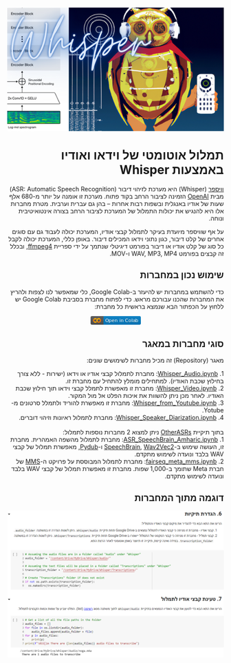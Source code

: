 <div dir="rtl">
<p align="center"><img style="display: block; margin-left: auto; margin-right: auto;" src="https://github.com/Sourasky-DHLAB/Whisper/blob/main/Resources/Whisper.png" /></p>
<h1 id="תמלול-אוטומטי-של-וידאו-ואודיו-באמצעות-whisper">תמלול אוטומטי של וידאו ואודיו באמצעות Whisper</h1>
<p><a href="https://openai.com/blog/whisper">וויספר</a> (Whisper) היא מערכת לזיהוי דיבור (ASR: Automatic Speech Recognition) מבית <a href="https://openai.com">OpenAI</a> הזמינה לציבור הרחב בקוד פתוח. מערכת זו אומנה על יותר מ-680 אלף שעות של אודיו באנגלית ובשפות רבות אחרות &ndash; בהן גם עברית וערבית. מטרת מחברות אלו היא להנגיש את יכולות התמלול של המערכת לציבור הרחב בצורה אינטואיטיבית ונוחה.</p>
<p>על אף שוויספר&nbsp;מיועדת בעיקר לתמלול קבצי אודיו, המערכת יכולה לעבוד גם עם סוגים אחרים של קלט דיבור, כגון נתוני וידאו המכילים דיבור.&nbsp;באופן כללי, המערכת יכולה לקבל כל סוג של קלט אודיו או דיבור בפורמט דיגיטלי שנתמך על ידי ספריית <a href="https://ffmpeg.org/about.html">ffmpeg4</a>, ובכלל זה קבצים בפורמט&nbsp;WAV, MP3, MP4 ו-MOV.</p>
<h2 id="שימוש-נכון-במחברות">שימוש נכון במחברות</h2>
<p>כדי להשתמש במחברות יש להיעזר ב-Google Colab, כלי שמאפשר לנו לצפות ולהריץ את המחברות שהכנו עבורכם מראש. כדי לפתוח מחברת בסביבת Google Colab יש ללחוץ על הכפתור הבא שנמצא בראשית כל מחברת:</p>
<p align="center"><img src="https://github.com/Sourasky-DHLAB/Whisper/blob/main/Resources/colab.png" /></p>
<h2 id="סוגי-מחברות-במאגר">סוגי מחברות במאגר</h2>
<p>מאגר (Repository) זה מכיל מחברות לשימושים שונים:</p>
<div dir="rtl">1. <a href="https://github.com/Sourasky-DHLAB/Whisper/blob/main/Colab/Whisper_Audio.ipynb">Whisper_Audio.ipynb</a>: מחברת לתמלול קבצי אודיו או וידאו (ישירות - ללא צורך בחילוץ שכבת האודיו). למתחילים מומלץ להתחיל עם מחברת זו.<br />2. <a href="https://github.com/Sourasky-DHLAB/Whisper/blob/main/Colab/Whisper_Video.ipynb">Whisper_Video.ipynb</a>: מחברת זו מאפשרת לתמלל קבצי וידאו תוך חילוץ שכבת האודיו. לאחר מכן ניתן להשוות את איכות הפלט אל מול המקור.<br />3. <a href="https://github.com/Sourasky-DHLAB/Whisper/blob/main/Colab/Whisper_from_Youtube.ipynb">Whisper_from_Youtube.ipynb</a>: מחברת זו מאפשרת להוריד ולתמלל סרטונים מ-Yotube.<br />4. <a href="https://github.com/Sourasky-DHLAB/Whisper/blob/main/Colab/Whisper_Speaker_Diarization.ipynb">Whisper_Speaker_Diarization.ipynb</a>: מחברת לתמלול ראיונות וזיהוי דוברים.</div>
<div dir="rtl">&nbsp;</div>
<div dir="rtl">בתוך תיקיית <a href="https://github.com/Sourasky-DHLAB/Whisper/tree/main/OtherASRs">OtherASRs</a> ניתן למצוא 2 מחברות נוספות לתמלול:</div>
<div dir="rtl">1. <a href="https://github.com/Sourasky-DHLAB/Whisper/blob/main/OtherASRs/ASR_SpeechBrain_Amharic.ipynb">ASR_SpeechBrain_Amharic.ipynb</a>: מחברת לתמלול מהשפה האמהרית. מחברת זו, העושה שימוש ב-<a href="https://speechbrain.github.io/">SpeechBrain</a>, <a href="https://huggingface.co/docs/transformers/model_doc/wav2vec2">Wav2Vec2</a> ו-<a href="https://github.com/jiaaro/pydub">Pydub</a>, מאפשרת תמלול של קבצי WAV בלבד ונועדה לשימוש מתקדם.</div>
<div dir="rtl">2. <a href="https://github.com/Sourasky-DHLAB/Whisper/blob/main/OtherASRs/fairseq_meta_mms.ipynb">fairseq_meta_mms.ipynb</a>: מחברת לתמלול המבוססת על פרויקט ה-<a href="https://github.com/facebookresearch/fairseq/blob/main/examples/mms/README.md">MMS</a> של חברת Meta שתומך ב-1,000 שפות. מחברת זו מאפשרת תמלול של קבצי WAV בלבד ונועדה לשימוש מתקדם.<br />
<h2 id="דוגמה-מתוך-המחברות">דוגמה מתוך המחברות</h2>
<p align="center"><img src="https://github.com/Sourasky-DHLAB/Whisper/blob/main/Resources/screenshot.png" /></p>
</div>
</div>
